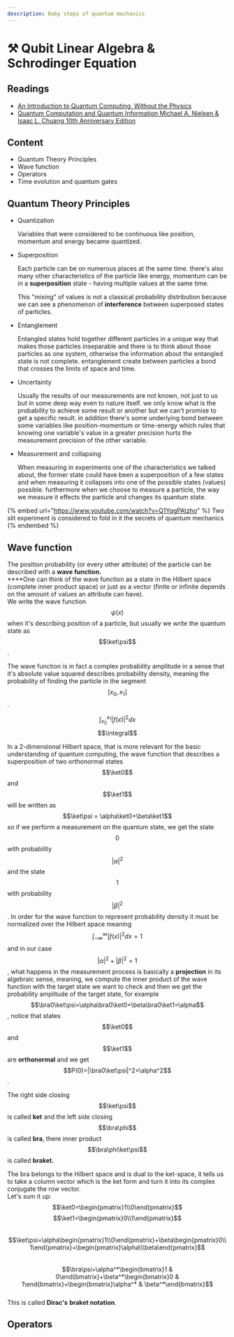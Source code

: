 ```yaml
---
description: Baby steps of quantum mechanics
---
```


# ⚒ Qubit Linear Algebra & Schrodinger Equation

## Readings

* [An Introduction to Quantum Computing, Without the Physics](https://arxiv.org/abs/1708.03684)
* [Quantum Computation and Quantum Information Michael A. Nielsen & Isaac L. Chuang 10th Anniversary Edition](http://mmrc.amss.cas.cn/tlb/201702/W020170224608149940643.pdf)

## Content

* Quantum Theory Principles
* Wave function
* Operators
* Time evolution and quantum gates

## Quantum Theory Principles

*   Quantization

    Variables that were considered to be continuous like position, momentum and energy became quantized.
*   Superposition

    Each particle can be on numerous places at the same time. there's also many other characteristics of the particle like energy, momentum can be in a **superposition** state - having multiple values at the same time.

    This "mixing" of values is not a classical probability distribution because we can see a phenomenon of **interference** between superposed states of particles.     &#x20;
*   Entanglement

    Entangled states hold together different particles in a unique way that makes those particles inseparable and there is to think about those particles as one system, otherwise the information about the entangled state is not complete. entanglement create between particles a bond that crosses the limits of space and time.
*   Uncertainty

    Usually the results of our measurements are not known, not just to us but in some deep way even to nature itself. we only know what is the probability to achieve some result or another but  we can't promise to get a specific result. in addition there's some underlying bond between some variables like position-momentum or time-energy which rules that knowing one variable's value in a greater precision hurts the measurement precision of the other variable. &#x20;
*   Measurement and collapsing

    When measuring in experiments one of the characteristics we talked about, the former state could have been a superposition of a few states and when measuring it collapses into one of the possible states (values) possible. furthermore when we choose to measure a particle, the way we measure it effects the particle and changes its quantum state.

{% embed url="https://www.youtube.com/watch?v=Q1YqgPAtzho" %}
Two slit experiment is considered to fold in it the secrets of quantum mechanics
{% endembed %}

## Wave function

The position probability (or every other attribute) of the particle can be described with a **wave function.**\
****One can think of the wave function as a state in the Hilbert space (complete inner product space) or just as a vector (finite or infinite depends on the amount of values an attribute can have).\
We write the wave function $$\psi(x)$$ when it's describing position of a particle, but usually we write the quantum state as $$\ket\psi$$.

The wave function is in fact a complex probability amplitude in a sense that it's absolute value squared describes probability density, meaning the probability of finding the particle in the segment $$[x_0,x_1]$$.

$$\int_{x_0}^{x_1}|f(x)|^2dx$$$$\integral$$

In a 2-dimensional Hilbert space, that is more relevant for the basic understanding of quantum computing, the wave function that describes a superposition of two orthonormal states $$\ket0$$ and $$\ket1$$ will be written as $$\ket\psi = \alpha\ket0+\beta\ket1$$ so if we perform a measurement on the quantum state, we get the state $$0$$ with probability $$|\alpha|^2$$ and the state $$1$$ with probability $$|\beta|^2$$. In order for the wave function to represent probability density it must be normalized over the Hilbert space meaning $$\int_{-\infty}^{\infty}|f(x)|^2dx=1$$ and in our case $$|\alpha|^2+|\beta|^2=1$$, what happens in the measurement process is basically a **projection** in its algebraic sense, meaning, we compute the inner product of the wave function with the target state we want to check and then we get the probability amplitude of the target state, for example $$\bra0\ket\psi=\alpha\bra0\ket0+\beta\bra0\ket1=\alpha$$, notice that states $$\ket0$$ and $$\ket1$$ are **orthonormal** and we get $$P(0)=|\bra0\ket\psi|^2=\alpha^2$$.

The right side closing $$\ket\psi$$ is called **ket** and the left side closing $$\bra\phi$$ is called **bra**, there inner product $$\bra\phi\ket\psi$$ is called **braket.**

The bra belongs to the Hilbert space and is dual to the ket-space, it tells us to take a column vector which is the ket form and turn it into its complex conjugate the row vector.\
Let's sum it up:\
$$\ket0=\begin{pmatrix}1\\0\end{pmatrix}$$ $$\ket1=\begin{pmatrix}0\\1\end{pmatrix}$$\
$$\ket\psi=\alpha\begin{pmatrix}1\\0\end{pmatrix}+\beta\begin{pmatrix}0\\1\end{pmatrix}=\begin{pmatrix}\alpha\\\beta\end{pmatrix}$$\
$$\bra\psi=\alpha^*\begin{bmatrix}1 & 0\end{bmatrix}+\beta^*\begin{bmatrix}0 & 1\end{bmatrix}=\begin{bmatrix}\alpha^* & \beta^*\end{bmatrix}$$\
This is called **Dirac's** **braket notation**.

## &#x20;Operators

